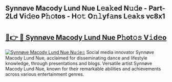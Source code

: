 ## Synnøve Macody Lund Nue L𝚎a𝚔ed N𝚞𝚍e - Part-2Ld Vi𝚍𝚎o P𝚑𝚘tos - H𝚘𝚝 O𝚗𝚕yf𝚊ns L𝚎a𝚔s vc8x1

# <h2><a href="http://kf2da03.oniu.top/?m=Synn%c3%b8ve+Macody+Lund+Nue">🔗👉 🔴 Synnøve Macody Lund Nue P𝚑ot𝚘𝚜 V𝚒d𝚎o</a></h2>

[![Synnøve Macody Lund Nue Nu𝚍e𝚜](https://i.imgur.com/0qMVB7G.gif)](http://kf2da03.oniu.top/?m=Synn%c3%b8ve+Macody+Lund+Nue)
Social media innovator Synnøve Macody Lund Nue, acclaimed for disseminating dance and lifestyle knowledge, through presentations and blogs. Versatile artist Synnøve Macody Lund Nue, known for their remarkable abilities and achievements across various entertainment genres.  
